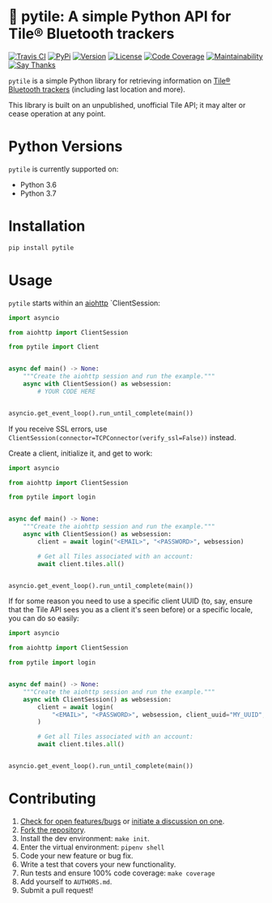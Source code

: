 # 📡 pytile: A simple Python API for Tile® Bluetooth trackers

[![Travis CI](https://travis-ci.org/bachya/pytile.svg?branch=master)](https://travis-ci.org/bachya/pytile)
[![PyPi](https://img.shields.io/pypi/v/pytile.svg)](https://pypi.python.org/pypi/pytile)
[![Version](https://img.shields.io/pypi/pyversions/pytile.svg)](https://pypi.python.org/pypi/pytile)
[![License](https://img.shields.io/pypi/l/pytile.svg)](https://github.com/bachya/pytile/blob/master/LICENSE)
[![Code Coverage](https://codecov.io/gh/bachya/pytile/branch/master/graph/badge.svg)](https://codecov.io/gh/bachya/pytile)
[![Maintainability](https://api.codeclimate.com/v1/badges/71eb642c735e33adcdfc/maintainability)](https://codeclimate.com/github/bachya/pytile/maintainability)
[![Say Thanks](https://img.shields.io/badge/SayThanks-!-1EAEDB.svg)](https://saythanks.io/to/bachya)

`pytile` is a simple Python library for retrieving information on
[Tile® Bluetooth trackers](https://www.thetileapp.com/en-us/) (including last
location and more).

This library is built on an unpublished, unofficial Tile API; it may alter or
cease operation at any point.

# Python Versions

`pytile` is currently supported on:

* Python 3.6
* Python 3.7

# Installation

```python
pip install pytile
```

# Usage

`pytile` starts within an
[aiohttp](https://aiohttp.readthedocs.io/en/stable/) `ClientSession:


```python
import asyncio

from aiohttp import ClientSession

from pytile import Client


async def main() -> None:
    """Create the aiohttp session and run the example."""
    async with ClientSession() as websession:
        # YOUR CODE HERE


asyncio.get_event_loop().run_until_complete(main())
```

If you receive SSL errors, use `ClientSession(connector=TCPConnector(verify_ssl=False))`
instead.

Create a client, initialize it, and get to work:

```python
import asyncio

from aiohttp import ClientSession

from pytile import login


async def main() -> None:
    """Create the aiohttp session and run the example."""
    async with ClientSession() as websession:
        client = await login("<EMAIL>", "<PASSWORD>", websession)

        # Get all Tiles associated with an account:
        await client.tiles.all()


asyncio.get_event_loop().run_until_complete(main())
```

If for some reason you need to use a specific client UUID (to, say, ensure that the
Tile API sees you as a client it's seen before) or a specific locale, you can do
so easily:

```python
import asyncio

from aiohttp import ClientSession

from pytile import login


async def main() -> None:
    """Create the aiohttp session and run the example."""
    async with ClientSession() as websession:
        client = await login(
            "<EMAIL>", "<PASSWORD>", websession, client_uuid="MY_UUID", locale="en-GB"
        )

        # Get all Tiles associated with an account:
        await client.tiles.all()


asyncio.get_event_loop().run_until_complete(main())
```

# Contributing

1. [Check for open features/bugs](https://github.com/bachya/pytile/issues)
  or [initiate a discussion on one](https://github.com/bachya/pytile/issues/new).
2. [Fork the repository](https://github.com/bachya/pytile/fork).
3. Install the dev environment: `make init`.
4. Enter the virtual environment: `pipenv shell`
5. Code your new feature or bug fix.
6. Write a test that covers your new functionality.
7. Run tests and ensure 100% code coverage: `make coverage`
8. Add yourself to `AUTHORS.md`.
9. Submit a pull request!
